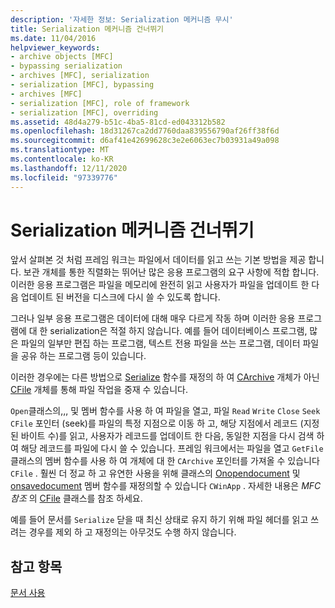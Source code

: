 ```yaml
---
description: '자세한 정보: Serialization 메커니즘 무시'
title: Serialization 메커니즘 건너뛰기
ms.date: 11/04/2016
helpviewer_keywords:
- archive objects [MFC]
- bypassing serialization
- archives [MFC], serialization
- serialization [MFC], bypassing
- archives [MFC]
- serialization [MFC], role of framework
- serialization [MFC], overriding
ms.assetid: 48d4a279-b51c-4ba5-81cd-ed043312b582
ms.openlocfilehash: 18d31267ca2dd7760daa839556790af26ff38f6d
ms.sourcegitcommit: d6af41e42699628c3e2e6063ec7b03931a49a098
ms.translationtype: MT
ms.contentlocale: ko-KR
ms.lasthandoff: 12/11/2020
ms.locfileid: "97339776"
---
```

# <a name="bypassing-the-serialization-mechanism"></a>Serialization 메커니즘 건너뛰기

앞서 살펴본 것 처럼 프레임 워크는 파일에서 데이터를 읽고 쓰는 기본 방법을 제공 합니다. 보관 개체를 통한 직렬화는 뛰어난 많은 응용 프로그램의 요구 사항에 적합 합니다. 이러한 응용 프로그램은 파일을 메모리에 완전히 읽고 사용자가 파일을 업데이트 한 다음 업데이트 된 버전을 디스크에 다시 쓸 수 있도록 합니다.

그러나 일부 응용 프로그램은 데이터에 대해 매우 다르게 작동 하며 이러한 응용 프로그램에 대 한 serialization은 적절 하지 않습니다. 예를 들어 데이터베이스 프로그램, 많은 파일의 일부만 편집 하는 프로그램, 텍스트 전용 파일을 쓰는 프로그램, 데이터 파일을 공유 하는 프로그램 등이 있습니다.

이러한 경우에는 다른 방법으로 [Serialize](reference/cobject-class.md#serialize) 함수를 재정의 하 여 [CArchive](reference/carchive-class.md) 개체가 아닌 [CFile](reference/cfile-class.md) 개체를 통해 파일 작업을 중재 수 있습니다.

`Open`클래스의,,, 및 멤버 함수를 사용 하 여 파일을 열고, 파일 `Read` `Write` `Close` `Seek` `CFile` 포인터 (seek)를 파일의 특정 지점으로 이동 하 고, 해당 지점에서 레코드 (지정 된 바이트 수)를 읽고, 사용자가 레코드를 업데이트 한 다음, 동일한 지점을 다시 검색 하 여 해당 레코드를 파일에 다시 쓸 수 있습니다. 프레임 워크에서는 파일을 열고 `GetFile` 클래스의 멤버 함수를 사용 하 여 개체에 대 한 `CArchive` 포인터를 가져올 수 있습니다 `CFile` . 훨씬 더 정교 하 고 유연한 사용을 위해 클래스의 [Onopendocument](reference/cdocument-class.md#onopendocument) 및 [onsavedocument](reference/cdocument-class.md#onsavedocument) 멤버 함수를 재정의할 수 있습니다 `CWinApp` . 자세한 내용은 *MFC 참조* 의 [CFile](reference/cfile-class.md) 클래스를 참조 하세요.

예를 들어 문서를 `Serialize` 닫을 때 최신 상태로 유지 하기 위해 파일 헤더를 읽고 쓰려는 경우를 제외 하 고 재정의는 아무것도 수행 하지 않습니다.

## <a name="see-also"></a>참고 항목

[문서 사용](using-documents.md)
